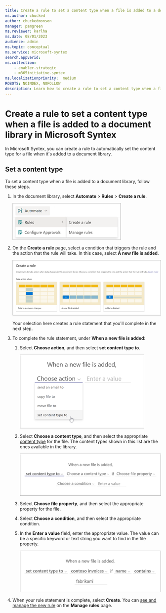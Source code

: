 ```yaml
---
title: Create a rule to set a content type when a file is added to a document library in Microsoft Syntex
ms.author: chucked
author: chuckedmonson
manager: pamgreen
ms.reviewer: karlha
ms.date: 08/01/2023
audience: admin
ms.topic: conceptual
ms.service: microsoft-syntex
search.appverid: 
ms.collection: 
    - enabler-strategic
    - m365initiative-syntex
ms.localizationpriority:  medium
ROBOTS: NOINDEX, NOFOLLOW
description: Learn how to create a rule to set a content type when a file is added to a SharePoint document library in Microsoft Syntex.
---
```


# Create a rule to set a content type when a file is added to a document library in Microsoft Syntex

In Microsoft Syntex, you can create a rule to automatically set the content type for a file when it's added to a document library.

## Set a content type

To set a content type when a file is added to a document library, follow these steps.

1. In the document library, select **Automate** > **Rules** > **Create a rule**.

   ![Screenshot of the document library showing the Automate > Rules > Create a rule option.](../media/content-understanding/content-processing-create-rule.png)

2. On the **Create a rule** page, select a condition that triggers the rule and the action that the rule will take. In this case, select **A new file is added**.

   ![Screenshot of the Create a rule page showing the A new file is added option highlighted.](../media/content-understanding/content-processing-create-a-rule-page.png)

    Your selection here creates a rule statement that you'll complete in the next step.

3. To complete the rule statement, under **When a new file is added**:

    1. Select **Choose action**, and then select **set content type to**.

       ![Screenshot of the rule statement page showing the choose action option highlighted.](../media/content-understanding/content-rule-set-content-site-to.png)

    2. Select **Choose a content type**, and then select the appropriate [content type](/sharepoint/governance/content-type-and-workflow-planning#content-type-overview) for the file. The content types shown in this list are the ones available in the library.

       ![Screenshot of the rule statement page showing the statement options.](../media/content-understanding/content-rule-statement-options.png)


    3. Select **Choose file property**, and then select the appropriate property for the file.

    4. Select **Choose a condition**, and then select the appropriate condition.

    5. In the **Enter a value** field, enter the appropriate value. The value can be a specific keyword or text string you want to find in the file property.

       ![Screenshot of the rule statement page showing the completed statement.](../media/content-understanding/content-rule-completed-statement.png)

4. When your rule statement is complete, select **Create**. You can [see and manage the new rule](content-processing-overview.md#manage-a-rule) on the **Manage rules** page.
